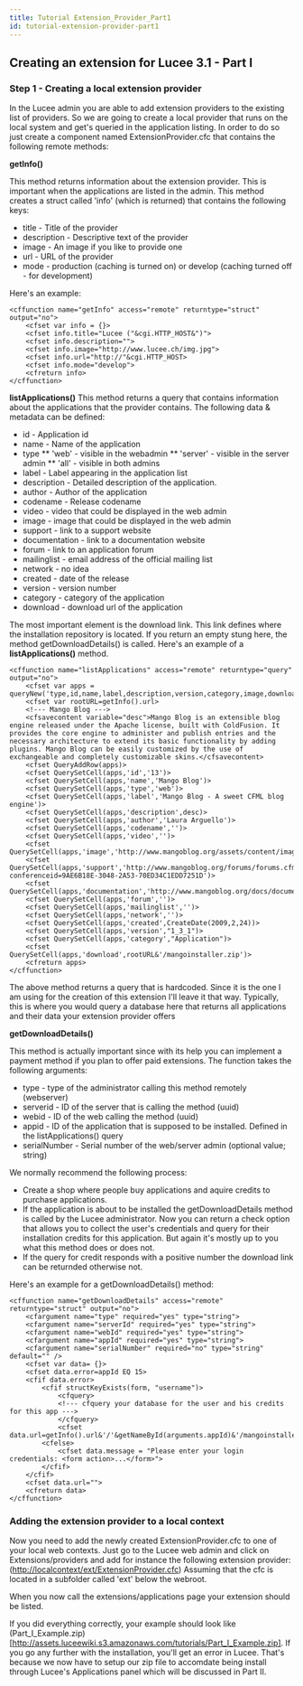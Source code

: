 ```yaml
---
title: Tutorial Extension_Provider_Part1
id: tutorial-extension-provider-part1
---
```


## Creating an extension for Lucee 3.1 - Part I ##

### Step 1 - Creating a local extension provider ###

In the Lucee admin you are able to add extension providers to the existing list of providers. So we are going to create a local provider that runs on the local system and get's queried in the application listing. In order to do so just create a component named ExtensionProvider.cfc that contains the following remote methods:

**getInfo()**

This method returns information about the extension provider. This is important when the applications are listed in the admin. This method creates a struct called 'info' (which is returned) that contains the following keys:

* title - Title of the provider
* description - Descriptive text of the provider
* image - An image if you like to provide one
* url - URL of the provider
* mode - production (caching is turned on) or develop (caching turned off - for development)

Here's an example:

```lucee
<cffunction name="getInfo" access="remote" returntype="struct" output="no">
	<cfset var info = {}>
	<cfset info.title="Lucee ("&cgi.HTTP_HOST&")">
	<cfset info.description="">
	<cfset info.image="http://www.lucee.ch/img.jpg">
	<cfset info.url="http://"&cgi.HTTP_HOST>
	<cfset info.mode="develop">
	<cfreturn info>
</cffunction>
```

**listApplications()** This method returns a query that contains information about the applications that the provider contains. The following data & metadata can be defined:

* id - Application id
* name - Name of the application
* type ** 'web' - visible in the webadmin ** 'server' - visible in the server admin ** 'all' - visible in both admins
* label - Label appearing in the application list
* description - Detailed description of the application.
* author - Author of the application
* codename - Release codename
* video - video that could be displayed in the web admin
* image - image that could be displayed in the web admin
* support - link to a support website
* documentation - link to a documentation website
* forum - link to an application forum
* mailinglist - email address of the official mailing list
* network - no idea
* created - date of the release
* version - version number
* category - category of the application
* download - download url of the application

The most important element is the download link. This link defines where the installation repository is located. If you return an empty stung here, the method getDownloadDetails() is called. Here's an example of a **listApplications()** method.

```lucee
<cffunction name="listApplications" access="remote" returntype="query" output="no">
	<cfset var apps = queryNew('type,id,name,label,description,version,category,image,download,author,codename,video,support,documentation,forum,mailinglist,network,created')>
	<cfset var rootURL=getInfo().url>
	<!--- Mango Blog --->
	<cfsavecontent variable="desc">Mango Blog is an extensible blog engine released under the Apache license, built with ColdFusion. It provides the core engine to administer and publish entries and the necessary architecture to extend its basic functionality by adding plugins. Mango Blog can be easily customized by the use of exchangeable and completely customizable skins.</cfsavecontent>
	<cfset QueryAddRow(apps)>
	<cfset QuerySetCell(apps,'id','13')>
	<cfset QuerySetCell(apps,'name','Mango Blog')>
	<cfset QuerySetCell(apps,'type','web')>
	<cfset QuerySetCell(apps,'label','Mango Blog - A sweet CFML blog engine')>
	<cfset QuerySetCell(apps,'description',desc)>
	<cfset QuerySetCell(apps,'author','Laura Arguello')>
	<cfset QuerySetCell(apps,'codename','')>
	<cfset QuerySetCell(apps,'video','')>
	<cfset QuerySetCell(apps,'image','http://www.mangoblog.org/assets/content/images/badges/mangoblog_logo_lucee.png')>
	<cfset QuerySetCell(apps,'support','http://www.mangoblog.org/forums/forums.cfm?conferenceid=9AE6B18E-3048-2A53-70ED34C1EDD7251D')>
	<cfset QuerySetCell(apps,'documentation','http://www.mangoblog.org/docs/documentation')>
	<cfset QuerySetCell(apps,'forum','')>
	<cfset QuerySetCell(apps,'mailinglist','')>
	<cfset QuerySetCell(apps,'network','')>
	<cfset QuerySetCell(apps,'created',CreateDate(2009,2,24))>
	<cfset QuerySetCell(apps,'version',"1_3_1")>
	<cfset QuerySetCell(apps,'category',"Application")>
	<cfset QuerySetCell(apps,'download',rootURL&'/mangoinstaller.zip')>
	<cfreturn apps>
</cffunction>
```

The above method returns a query that is hardcoded. Since it is the one I am using for the creation of this extension I'll leave it that way. Typically, this is where you would query a database here that returns all applications and their data your extension provider offers

**getDownloadDetails()**

This method is actually important since with its help you can implement a payment method if you plan to offer paid extensions. The function takes the following arguments:

* type - type of the administrator calling this method remotely (webserver)
* serverid - ID of the server that is calling the method (uuid)
* webid - ID of the web calling the method (uuid)
* appid - ID of the application that is supposed to be installed. Defined in the listApplications() query
* serialNumber - Serial number of the web/server admin (optional value; string)

We normally recommend the following process:

* Create a shop where people buy applications and aquire credits to purchase applications.
* If the application is about to be installed the getDownloadDetails method is called by the Lucee administrator. Now you can return a check option that allows you to collect the user's credentials and query for their installation credits for this application. But again it's mostly up to you what this method does or does not.
* If the query for credit responds with a positive number the download link can be returnded otherwise not.

Here's an example for a getDownloadDetails() method:

```lucee
<cffunction name="getDownloadDetails" access="remote" returntype="struct" output="no">
	<cfargument name="type" required="yes" type="string">
	<cfargument name="serverId" required="yes" type="string">
	<cfargument name="webId" required="yes" type="string">
	<cfargument name="appId" required="yes" type="string">
	<cfargument name="serialNumber" required="no" type="string" default="" />
	<cfset var data= {}>
	<cfset data.error=appId EQ 15>
	<cfif data.error>
		<cfif structKeyExists(form, "username")>
			<cfquery>
			<!--- cfquery your database for the user and his credits for this app --->
			</cfquery>
			<cfset data.url=getInfo().url&'/'&getNameById(arguments.appId)&'/mangoinstaller.zip'>
		<cfelse>
			<cfset data.message = "Please enter your login credentials: <form action>...</form>">
		</cfif>
	</cfif>
	<cfset data.url="">
	<cfreturn data>
</cffunction>
```

### Adding the extension provider to a local context ###

Now you need to add the newly created ExtensionProvider.cfc to one of your local web contexts. Just go to the Lucee web admin and click on Extensions/providers and add for instance the following extension provider: ([http://localcontext/ext/ExtensionProvider.cfc](http://localcontext/ext/ExtensionProvider.cfc)) Assuming that the cfc is located in a subfolder called 'ext' below the webroot.

When you now call the extensions/applications page your extension should be listed.

If you did everything correctly, your example should look like (Part_I_Example.zip)[http://assets.luceewiki.s3.amazonaws.com/tutorials/Part_I_Example.zip]. If you go any further with the installation, you'll get an error in Lucee. That's because we now have to setup our zip file to accomdate being install through Lucee's Applications panel which will be discussed in Part II.